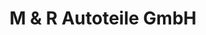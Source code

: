 ---
title: "M & R Autoteile GmbH"
url: /preussisch-oldendorf/m-und-r-autoteile-gmbh/
shop: Autoteile
---